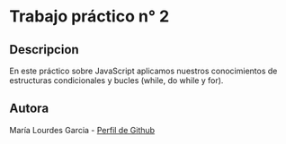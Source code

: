 # Trabajo práctico n° 2
## Descripcion
En este práctico sobre JavaScript aplicamos nuestros conocimientos de estructuras condicionales y bucles (while, do while y for).

## Autora
María Lourdes Garcia - [Perfil de Github](https://github.com/lourdesgarciafyl)